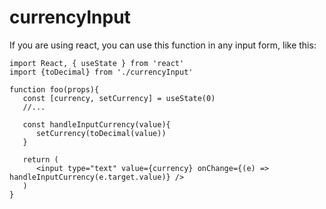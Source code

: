 # currencyInput

If you are using react, you can use this function in any input form, like this:

```
import React, { useState } from 'react'
import {toDecimal} from './currencyInput'

function foo(props){
   const [currency, setCurrency] = useState(0)
   //...

   const handleInputCurrency(value){
      setCurrency(toDecimal(value))
   }
   
   return (
      <input type="text" value={currency} onChange={(e) => handleInputCurrency(e.target.value)} />
   )
}
```
